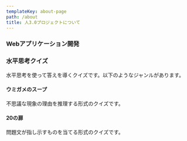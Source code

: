 ```yaml
---
templateKey: about-page
path: /about
title: 人3.0プロジェクトについて
---
```

### Webアプリケーション開発



### 水平思考クイズ

水平思考を使って答えを導くクイズです。以下のようなジャンルがあります。

#### ウミガメのスープ

不思議な現象の理由を推理する形式のクイズです。

#### 20の扉

問題文が指し示すものを当てる形式のクイズです。